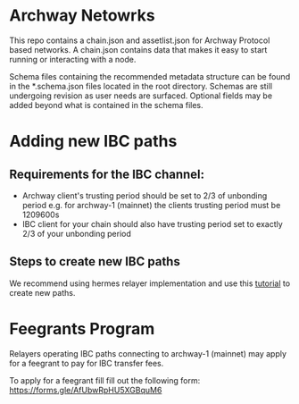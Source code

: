 # Archway Netowrks

This repo contains a chain.json and assetlist.json for Archway Protocol based networks. A chain.json contains data that makes it easy to start running or interacting with a node.

Schema files containing the recommended metadata structure can be found in the *.schema.json files located in the root directory. Schemas are still undergoing revision as user needs are surfaced. Optional fields may be added beyond what is contained in the schema files.

# Adding new IBC paths

## Requirements for the IBC channel:
- Archway client's trusting period should be set to 2/3 of unbonding period e.g. for archway-1 (mainnet) the clients trusting period must be 1209600s
- IBC client for your chain should also have trusting period set to exactly 2/3 of your unbonding period

## Steps to create new IBC paths

We recommend using hermes relayer implementation and use this [tutorial](https://hermes.informal.systems/tutorials/local-chains/add-a-new-relay-path.html) to create new paths.

# Feegrants Program

Relayers operating IBC paths connecting to archway-1 (mainnet) may apply for a feegrant to pay for IBC transfer fees.

To apply for a feegrant fill fill out the following form: https://forms.gle/AfUbwRpHU5XGBquM6

